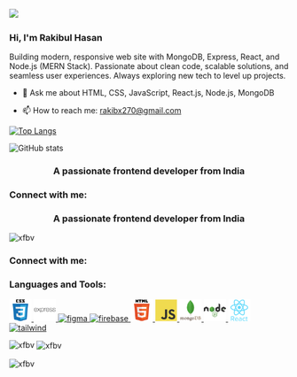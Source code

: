 ![](https://i.ibb.co.com/BHJ6wJGj/MERN-Stack-Developer-1.png)

### Hi,  I'm Rakibul Hasan

Building modern, responsive web site with MongoDB, Express, React, and Node.js (MERN Stack). Passionate about clean code, scalable solutions, and seamless user experiences. Always exploring new tech to level up projects.


- 💬 Ask me about HTML, CSS, JavaScript, React.js, Node.js, MongoDB

- 📫 How to reach me: rakibx270@gmail.com

[![Top Langs](https://github-readme-stats.vercel.app/api/top-langs/?username=zdf)](https://github.com/anuraghazra/github-readme-stats)

![GitHub stats](https://github-readme-stats.vercel.app/api?username=zdf&show_icons=true)  


<h3 align="center">A passionate frontend developer from India</h3>

<h3 align="left">Connect with me:</h3>
<p align="left">
</p>








<h3 align="center">A passionate frontend developer from India</h3>

<p align="left"> <img src="https://komarev.com/ghpvc/?username=xfbv&label=Profile%20views&color=0e75b6&style=flat" alt="xfbv" /> </p>

<h3 align="left">Connect with me:</h3>
<p align="left">
</p>

<h3 align="left">Languages and Tools:</h3>
<p align="left"> <a href="https://www.w3schools.com/css/" target="_blank" rel="noreferrer"> <img src="https://raw.githubusercontent.com/devicons/devicon/master/icons/css3/css3-original-wordmark.svg" alt="css3" width="40" height="40"/> </a> <a href="https://expressjs.com" target="_blank" rel="noreferrer"> <img src="https://raw.githubusercontent.com/devicons/devicon/master/icons/express/express-original-wordmark.svg" alt="express" width="40" height="40"/> </a> <a href="https://www.figma.com/" target="_blank" rel="noreferrer"> <img src="https://www.vectorlogo.zone/logos/figma/figma-icon.svg" alt="figma" width="40" height="40"/> </a> <a href="https://firebase.google.com/" target="_blank" rel="noreferrer"> <img src="https://www.vectorlogo.zone/logos/firebase/firebase-icon.svg" alt="firebase" width="40" height="40"/> </a> <a href="https://www.w3.org/html/" target="_blank" rel="noreferrer"> <img src="https://raw.githubusercontent.com/devicons/devicon/master/icons/html5/html5-original-wordmark.svg" alt="html5" width="40" height="40"/> </a> <a href="https://developer.mozilla.org/en-US/docs/Web/JavaScript" target="_blank" rel="noreferrer"> <img src="https://raw.githubusercontent.com/devicons/devicon/master/icons/javascript/javascript-original.svg" alt="javascript" width="40" height="40"/> </a> <a href="https://www.mongodb.com/" target="_blank" rel="noreferrer"> <img src="https://raw.githubusercontent.com/devicons/devicon/master/icons/mongodb/mongodb-original-wordmark.svg" alt="mongodb" width="40" height="40"/> </a> <a href="https://nodejs.org" target="_blank" rel="noreferrer"> <img src="https://raw.githubusercontent.com/devicons/devicon/master/icons/nodejs/nodejs-original-wordmark.svg" alt="nodejs" width="40" height="40"/> </a> <a href="https://reactjs.org/" target="_blank" rel="noreferrer"> <img src="https://raw.githubusercontent.com/devicons/devicon/master/icons/react/react-original-wordmark.svg" alt="react" width="40" height="40"/> </a> <a href="https://tailwindcss.com/" target="_blank" rel="noreferrer"> <img src="https://www.vectorlogo.zone/logos/tailwindcss/tailwindcss-icon.svg" alt="tailwind" width="40" height="40"/> </a> </p>

<p><img align="left" src="https://github-readme-stats.vercel.app/api/top-langs?username=xfbv&show_icons=true&locale=en&layout=compact" alt="xfbv" /></p>

<p>&nbsp;<img align="center" src="https://github-readme-stats.vercel.app/api?username=xfbv&show_icons=true&locale=en" alt="xfbv" /></p>

<p><img align="center" src="https://github-readme-streak-stats.herokuapp.com/?user=xfbv&" alt="xfbv" /></p>
